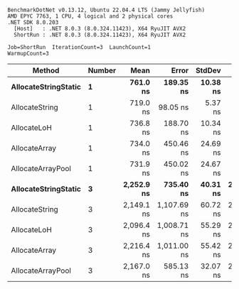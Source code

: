 ```

BenchmarkDotNet v0.13.12, Ubuntu 22.04.4 LTS (Jammy Jellyfish)
AMD EPYC 7763, 1 CPU, 4 logical and 2 physical cores
.NET SDK 8.0.203
  [Host]   : .NET 8.0.3 (8.0.324.11423), X64 RyuJIT AVX2
  ShortRun : .NET 8.0.3 (8.0.324.11423), X64 RyuJIT AVX2

Job=ShortRun  IterationCount=3  LaunchCount=1  
WarmupCount=3  

```
| Method               | Number | Mean       | Error       | StdDev   | Min        | Max        | Gen0   | Gen1   | Allocated |
|--------------------- |------- |-----------:|------------:|---------:|-----------:|-----------:|-------:|-------:|----------:|
| **AllocateStringStatic** | **1**      |   **761.0 ns** |   **189.35 ns** | **10.38 ns** |   **750.0 ns** |   **770.7 ns** | **0.0124** | **0.0114** |   **1.02 KB** |
| AllocateString       | 1      |   719.0 ns |    98.05 ns |  5.37 ns |   712.9 ns |   723.2 ns | 0.0124 | 0.0114 |   1.02 KB |
| AllocateLoH          | 1      |   736.8 ns |   188.70 ns | 10.34 ns |   727.5 ns |   747.9 ns | 0.0124 | 0.0114 |   1.02 KB |
| AllocateArray        | 1      |   734.0 ns |   450.46 ns | 24.69 ns |   710.5 ns |   759.7 ns | 0.0124 | 0.0114 |   1.02 KB |
| AllocateArrayPool    | 1      |   731.9 ns |   450.02 ns | 24.67 ns |   706.4 ns |   755.6 ns | 0.0124 | 0.0114 |   1.02 KB |
| **AllocateStringStatic** | **3**      | **2,252.9 ns** |   **735.40 ns** | **40.31 ns** | **2,228.4 ns** | **2,299.4 ns** | **0.0343** | **0.0305** |   **3.07 KB** |
| AllocateString       | 3      | 2,149.1 ns | 1,107.69 ns | 60.72 ns | 2,086.9 ns | 2,208.2 ns | 0.0343 | 0.0305 |   3.07 KB |
| AllocateLoH          | 3      | 2,096.4 ns | 1,008.71 ns | 55.29 ns | 2,060.1 ns | 2,160.1 ns | 0.0343 | 0.0305 |   3.07 KB |
| AllocateArray        | 3      | 2,216.4 ns | 1,011.00 ns | 55.42 ns | 2,157.9 ns | 2,268.1 ns | 0.0343 | 0.0305 |   3.07 KB |
| AllocateArrayPool    | 3      | 2,167.0 ns |   585.13 ns | 32.07 ns | 2,130.1 ns | 2,188.0 ns | 0.0343 | 0.0305 |   3.07 KB |

